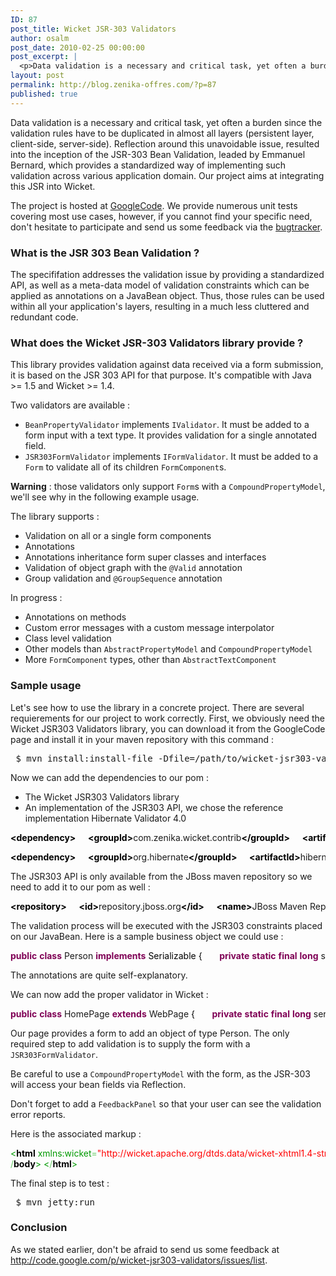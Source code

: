 ```yaml
---
ID: 87
post_title: Wicket JSR-303 Validators
author: osalm
post_date: 2010-02-25 00:00:00
post_excerpt: |
  <p>Data validation is a necessary and critical task, yet often a burden since the validation rules have to be duplicated in almost all layers (persistent layer, client-side, server-side). Reflection around this unavoidable issue, resulted into the inception of the JSR-303 Bean Validation, leaded by Emmanuel Bernard, which provides a standardized way of implementing such validation across various application domain. Our project aims at integrating this JSR into Wicket.</p> <p>The project is hosted at <a href="http://code.google.com/p/wicket-jsr303-validators/" hreflang="en">GoogleCode</a>. We provide numerous unit tests covering most use cases, however, if you cannot find your specific need, don't hesitate to participate and send us some feedback via the <a href="http://code.google.com/p/wicket-jsr303-validators/issues/list">bugtracker</a>.</p>
layout: post
permalink: http://blog.zenika-offres.com/?p=87
published: true
---
```

<p>Data validation is a necessary and critical task, yet often a burden since the validation rules have to be duplicated in almost all layers (persistent layer, client-side, server-side). Reflection around this unavoidable issue, resulted into the inception of the JSR-303 Bean Validation, leaded by Emmanuel Bernard, which provides a standardized way of implementing such validation across various application domain. Our project aims at integrating this JSR into Wicket.</p> <p>The project is hosted at <a href="http://code.google.com/p/wicket-jsr303-validators/" hreflang="en">GoogleCode</a>. We provide numerous unit tests covering most use cases, however, if you cannot find your specific need, don't hesitate to participate and send us some feedback via the <a href="http://code.google.com/p/wicket-jsr303-validators/issues/list">bugtracker</a>.</p>
<!--more-->
<h3>What is the JSR 303 Bean Validation&nbsp;?</h3> <p>The specififation addresses the validation issue by providing a standardized API, as well as a meta-data model of validation constraints which can be applied as annotations on a JavaBean object. Thus, those rules can be used within all your application's layers, resulting in a much less cluttered and redundant code.</p> <h3>What does the Wicket JSR-303 Validators library provide&nbsp;?</h3> <p>This library provides validation against data received via a form submission, it is based on the JSR 303 API for that purpose. It's compatible with Java &gt;= 1.5 and Wicket &gt;= 1.4.</p> <p>Two validators are available&nbsp;:</p> <ul> <li><code>BeanPropertyValidator</code> implements <code>IValidator</code>. It must be added to a form input with a text type. It provides validation for a single annotated field.</li> <li><code>JSR303FormValidator</code> implements <code>IFormValidator</code>. It must be added to a <code>Form</code> to validate all of its children <code>FormComponent</code>s.</li> </ul> <p><strong>Warning</strong>&nbsp;: those validators only support <code>Form</code>s with a <code>CompoundPropertyModel</code>, we'll see why in the following example usage.</p> <p>The library supports&nbsp;:</p> <ul> <li>Validation on all or a single form components</li> <li>Annotations</li> <li>Annotations inheritance form super classes and interfaces</li> <li>Validation of object graph with the <code>@Valid</code> annotation</li> <li>Group validation and <code>@GroupSequence</code> annotation</li> </ul> <p>In progress&nbsp;:</p> <ul> <li>Annotations on methods</li> <li>Custom error messages with a custom message interpolator</li> <li>Class level validation</li> <li>Other models than <code>AbstractPropertyModel</code> and <code>CompoundPropertyModel</code></li> <li>More <code>FormComponent</code> types, other than <code>AbstractTextComponent</code></li> </ul> <h3>Sample usage</h3> <p>Let's see how to use the library in a concrete project. There are several requierements for our project to work correctly. First, we obviously need the Wicket JSR303 Validators library, you can download it from the GoogleCode page and install it in your maven repository with this command&nbsp;:</p> <pre> $ mvn install:install-file -Dfile=/path/to/wicket-jsr303-validators-1.0-SNAPSHOT.jar                                   -DgroupId=com.zenika.wicket.contrib                                   -DartifactId=wicket-jsr303-validators                                   -Dversion=1.0-SNAPSHOT -Dpackaging=jar </pre> <p>Now we can add the dependencies to our pom&nbsp;:</p> <ul> <li>The Wicket JSR303 Validators library</li> <li>An implementation of the JSR303 API, we chose the reference implementation Hibernate Validator 4.0</li> </ul> <pre class="xml code xml" style="font-family:inherit"><span style="color: #009900;"><span style="color: #000000; font-weight: bold;">&lt;dependency<span style="color: #000000; font-weight: bold;">&gt;</span></span></span>     <span style="color: #009900;"><span style="color: #000000; font-weight: bold;">&lt;groupId<span style="color: #000000; font-weight: bold;">&gt;</span></span></span>com.zenika.wicket.contrib<span style="color: #009900;"><span style="color: #000000; font-weight: bold;">&lt;/groupId<span style="color: #000000; font-weight: bold;">&gt;</span></span></span>     <span style="color: #009900;"><span style="color: #000000; font-weight: bold;">&lt;artifactId<span style="color: #000000; font-weight: bold;">&gt;</span></span></span>wicket-jsr303-validators<span style="color: #009900;"><span style="color: #000000; font-weight: bold;">&lt;/artifactId<span style="color: #000000; font-weight: bold;">&gt;</span></span></span>     <span style="color: #009900;"><span style="color: #000000; font-weight: bold;">&lt;version<span style="color: #000000; font-weight: bold;">&gt;</span></span></span>1.0-SNAPSHOT<span style="color: #009900;"><span style="color: #000000; font-weight: bold;">&lt;/version<span style="color: #000000; font-weight: bold;">&gt;</span></span></span> <span style="color: #009900;"><span style="color: #000000; font-weight: bold;">&lt;/dependency<span style="color: #000000; font-weight: bold;">&gt;</span></span></span></pre> <pre class="xml code xml" style="font-family:inherit"><span style="color: #009900;"><span style="color: #000000; font-weight: bold;">&lt;dependency<span style="color: #000000; font-weight: bold;">&gt;</span></span></span>     <span style="color: #009900;"><span style="color: #000000; font-weight: bold;">&lt;groupId<span style="color: #000000; font-weight: bold;">&gt;</span></span></span>org.hibernate<span style="color: #009900;"><span style="color: #000000; font-weight: bold;">&lt;/groupId<span style="color: #000000; font-weight: bold;">&gt;</span></span></span>     <span style="color: #009900;"><span style="color: #000000; font-weight: bold;">&lt;artifactId<span style="color: #000000; font-weight: bold;">&gt;</span></span></span>hibernate-validator<span style="color: #009900;"><span style="color: #000000; font-weight: bold;">&lt;/artifactId<span style="color: #000000; font-weight: bold;">&gt;</span></span></span>     <span style="color: #009900;"><span style="color: #000000; font-weight: bold;">&lt;version<span style="color: #000000; font-weight: bold;">&gt;</span></span></span>4.0.2.GA<span style="color: #009900;"><span style="color: #000000; font-weight: bold;">&lt;/version<span style="color: #000000; font-weight: bold;">&gt;</span></span></span> <span style="color: #009900;"><span style="color: #000000; font-weight: bold;">&lt;/dependency<span style="color: #000000; font-weight: bold;">&gt;</span></span></span></pre> <p>The JSR303 API is only available from the JBoss maven repository so we need to add it to our pom as well&nbsp;:</p> <pre class="xml code xml" style="font-family:inherit"><span style="color: #009900;"><span style="color: #000000; font-weight: bold;">&lt;repository<span style="color: #000000; font-weight: bold;">&gt;</span></span></span>     <span style="color: #009900;"><span style="color: #000000; font-weight: bold;">&lt;id<span style="color: #000000; font-weight: bold;">&gt;</span></span></span>repository.jboss.org<span style="color: #009900;"><span style="color: #000000; font-weight: bold;">&lt;/id<span style="color: #000000; font-weight: bold;">&gt;</span></span></span>     <span style="color: #009900;"><span style="color: #000000; font-weight: bold;">&lt;name<span style="color: #000000; font-weight: bold;">&gt;</span></span></span>JBoss Maven Repository<span style="color: #009900;"><span style="color: #000000; font-weight: bold;">&lt;/name<span style="color: #000000; font-weight: bold;">&gt;</span></span></span>     <span style="color: #009900;"><span style="color: #000000; font-weight: bold;">&lt;url<span style="color: #000000; font-weight: bold;">&gt;</span></span></span>http://repository.jboss.com/maven2/<span style="color: #009900;"><span style="color: #000000; font-weight: bold;">&lt;/url<span style="color: #000000; font-weight: bold;">&gt;</span></span></span> <span style="color: #009900;"><span style="color: #000000; font-weight: bold;">&lt;/repository<span style="color: #000000; font-weight: bold;">&gt;</span></span></span></pre> <p>The validation process will be executed with the JSR303 constraints placed on our JavaBean. Here is a sample business object we could use&nbsp;:</p> <pre class="java code java" style="font-family:inherit"><span style="color: #7F0055; font-weight: bold;">public</span> <span style="color: #7F0055; font-weight: bold;">class</span> Person <span style="color: #7F0055; font-weight: bold;">implements</span> <span style="color: #000000;">Serializable</span> <span style="color: #000000;">&#123;</span> &nbsp;     <span style="color: #7F0055; font-weight: bold;">private</span> <span style="color: #7F0055; font-weight: bold;">static</span> <span style="color: #7F0055; font-weight: bold;">final</span> <span style="color: #7F0055; font-weight: bold;">long</span> serialVersionUID = 1L; &nbsp;     @Min<span style="color: #000000;">&#40;</span>value = <span style="color: #cc66cc;">18</span><span style="color: #0
00000;">&#41;</span>     <span style="color: #7F0055; font-weight: bold;">private</span> <span style="color: #7F0055; font-weight: bold;">int</span> age; &nbsp;     @Size<span style="color: #000000;">&#40;</span>min = <span style="color: #cc66cc;">2</span>, max = <span style="color: #cc66cc;">255</span><span style="color: #000000;">&#41;</span>     <span style="color: #7F0055; font-weight: bold;">private</span> <span style="color: #000000;">String</span> firstName; &nbsp;     @NotNull     @Size<span style="color: #000000;">&#40;</span>min = <span style="color: #cc66cc;">2</span>, max = <span style="color: #cc66cc;">255</span><span style="color: #000000;">&#41;</span>     <span style="color: #7F0055; font-weight: bold;">private</span> <span style="color: #000000;">String</span> lastName; &nbsp;     <span style="color: #7F0055; font-weight: bold;">public</span> <span style="color: #7F0055; font-weight: bold;">int</span> getAge<span style="color: #000000;">&#40;</span><span style="color: #000000;">&#41;</span> <span style="color: #000000;">&#123;</span>         <span style="color: #7F0055; font-weight: bold;">return</span> age;     <span style="color: #000000;">&#125;</span> &nbsp;     <span style="color: #7F0055; font-weight: bold;">public</span> <span style="color: #000000;">String</span> getFirstName<span style="color: #000000;">&#40;</span><span style="color: #000000;">&#41;</span> <span style="color: #000000;">&#123;</span>         <span style="color: #7F0055; font-weight: bold;">return</span> firstName;     <span style="color: #000000;">&#125;</span> &nbsp;     <span style="color: #7F0055; font-weight: bold;">public</span> <span style="color: #000000;">String</span> getLastName<span style="color: #000000;">&#40;</span><span style="color: #000000;">&#41;</span> <span style="color: #000000;">&#123;</span>         <span style="color: #7F0055; font-weight: bold;">return</span> lastName;     <span style="color: #000000;">&#125;</span> &nbsp;     <span style="color: #7F0055; font-weight: bold;">public</span> <span style="color: #7F0055; font-weight: bold;">void</span> setAge<span style="color: #000000;">&#40;</span><span style="color: #7F0055; font-weight: bold;">int</span> age<span style="color: #000000;">&#41;</span> <span style="color: #000000;">&#123;</span>         <span style="color: #7F0055; font-weight: bold;">this</span>.<span style="color: #000000;">age</span> = age;     <span style="color: #000000;">&#125;</span> &nbsp;     <span style="color: #7F0055; font-weight: bold;">public</span> <span style="color: #7F0055; font-weight: bold;">void</span> setFirstName<span style="color: #000000;">&#40;</span><span style="color: #000000;">String</span> firstName<span style="color: #000000;">&#41;</span> <span style="color: #000000;">&#123;</span>         <span style="color: #7F0055; font-weight: bold;">this</span>.<span style="color: #000000;">firstName</span> = firstName;     <span style="color: #000000;">&#125;</span> &nbsp;     <span style="color: #7F0055; font-weight: bold;">public</span> <span style="color: #7F0055; font-weight: bold;">void</span> setLastName<span style="color: #000000;">&#40;</span><span style="color: #000000;">String</span> lastName<span style="color: #000000;">&#41;</span> <span style="color: #000000;">&#123;</span>         <span style="color: #7F0055; font-weight: bold;">this</span>.<span style="color: #000000;">lastName</span> = lastName;     <span style="color: #000000;">&#125;</span> &nbsp;     @Override     <span style="color: #7F0055; font-weight: bold;">public</span> <span style="color: #000000;">String</span> toString<span style="color: #000000;">&#40;</span><span style="color: #000000;">&#41;</span> <span style="color: #000000;">&#123;</span>         <span style="color: #7F0055; font-weight: bold;">return</span> <span style="color: #888888;">&quot;Person [age=&quot;</span> + age + <span style="color: #888888;">&quot;, firstName=&quot;</span> + firstName + <span style="color: #888888;">&quot;, lastName=&quot;</span> + lastName + <span style="color: #888888;">&quot;]&quot;</span>;     <span style="color: #000000;">&#125;</span> &nbsp; <span style="color: #000000;">&#125;</span></pre> <p>The annotations are quite self-explanatory.</p> <p>We can now add the proper validator in Wicket&nbsp;:</p> <pre class="java code java" style="font-family:inherit"><span style="color: #7F0055; font-weight: bold;">public</span> <span style="color: #7F0055; font-weight: bold;">class</span> HomePage <span style="color: #7F0055; font-weight: bold;">extends</span> WebPage <span style="color: #000000;">&#123;</span> &nbsp;     <span style="color: #7F0055; font-weight: bold;">private</span> <span style="color: #7F0055; font-weight: bold;">static</span> <span style="color: #7F0055; font-weight: bold;">final</span> <span style="color: #7F0055; font-weight: bold;">long</span> serialVersionUID = 1L; &nbsp;     <span style="color: #7F0055; font-weight: bold;">private</span> <span style="color: #7F0055; font-weight: bold;">static</span> <span style="color: #7F0055; font-weight: bold;">final</span> Logger LOG = LoggerFactory.<span style="color: #000000;">getLogger</span><span style="color: #000000;">&#40;</span>HomePage.<span style="color: #7F0055; font-weight: bold;">class</span><span style="color: #000000;">&#41;</span>; &nbsp;     <span style="color: #808080; font-style: italic;">/**      * Constructor that is invoked when page is invoked without a session.      *      * @param parameters      *            Page parameters      */</span>     <span style="color: #7F0055; font-weight: bold;">public</span> HomePage<span style="color: #000000;">&#40;</span><span style="color: #7F0055; font-weight: bold;">final</span> PageParameters parameters<span style="color: #000000;">&#41;</span> <span style="color: #000000;">&#123;</span> &nbsp;     Person person = <span style="color: #7F0055; font-weight: bold;">new</span> Person<span style="color: #000000;">&#40;</span><span style="color: #000000;">&#41;</span>; &nbsp;     <span style="color: #7F0055; font-weight: bold;">final</span> Form<span style="color: #000000;">&lt;</span>Person<span style="color: #000000;">&gt;</span> personForm = <span style="color: #7F0055; font-weight: bold;">new</span> Form<span style="color: #000000;">&lt;</span>Person<span style="color: #000000;">&gt;</span><span style="color: #000000;">&#40;</span><span style="color: #888888;">&quot;personForm&quot;</span>, <span style="color: #7F0055; font-weight: bold;">new</span> CompoundPropertyModel<span style="color: #000000;">&lt;</span>Person<span style="color: #000000;">&gt;</span><span style="color: #000000;">&#40;</span>person<span style="color: #000000;">&#41;</span><span style="color: #000000;">&#41;</span>; &nbsp;     personForm.<span style="color: #000000;">add</span><span style="color: #000000;">&#40;</span><span style="color: #7F0055; font-weight: bold;">new</span> TextField<span style="color: #000000;">&lt;</span>String<span style="color: #000000;">&gt;</span><span style="color: #000000;">&#40;</span><span style="color: #888888;">&quot;firstName&quot;</span><span style="color: #000000;">&#41;</span><span style="color: #000000;">&#41;</span>;     personForm.<span style="color: #000000;">add</span><span style="color: #000000;">&#40;</span><span style="color: #7F0055; font-weight: bold;">new</span> TextField<span style="color: #000000;">&lt;</span>String<span style="color: #000000;">&gt;</span><span style="color: #000000;">&#40;</span><span style="color: #888888;">&quot;lastName&quot;</span><span style="color: #000000;">&#41;</span><span style="color: #000000;">&#41;</span>;     personForm.<span style="color: #000000;">add</span><span style="color: #000000;">&#40;</span><span style="color: #7F0055; font-weight: bold;">new</span> TextField<span style="color: #000000;">&lt;</span>Integer<span style="color: #000000;">&gt;</span><span style="color: #000000;">&#40;</span><span style="color: #888888;">&quot;age&quot;</span><span style="color: #000000;">&#41;</span><span style="color: #000000;">&#41;</span>; &nbsp;     personForm.<span style="color: #000000;">add</span><span style="color: #000000;">&#40;</span><span style="color
: #7F0055; font-weight: bold;">new</span> <span style="color: #000000;">Button</span><span style="color: #000000;">&#40;</span><span style="color: #888888;">&quot;submit&quot;</span><span style="color: #000000;">&#41;</span> <span style="color: #000000;">&#123;</span> &nbsp;        <span style="color: #7F0055; font-weight: bold;">private</span> <span style="color: #7F0055; font-weight: bold;">static</span> <span style="color: #7F0055; font-weight: bold;">final</span> <span style="color: #7F0055; font-weight: bold;">long</span> serialVersionUID = 1L; &nbsp;        @Override         <span style="color: #7F0055; font-weight: bold;">public</span> <span style="color: #7F0055; font-weight: bold;">void</span> onSubmit<span style="color: #000000;">&#40;</span><span style="color: #000000;">&#41;</span> <span style="color: #000000;">&#123;</span>             LOG.<span style="color: #000000;">info</span><span style="color: #000000;">&#40;</span><span style="color: #888888;">&quot;Submitted &quot;</span> + personForm.<span style="color: #000000;">getDefaultModelObjectAsString</span><span style="color: #000000;">&#40;</span><span style="color: #000000;">&#41;</span><span style="color: #000000;">&#41;</span>;             personForm.<span style="color: #000000;">info</span><span style="color: #000000;">&#40;</span><span style="color: #888888;">&quot;Submitted &quot;</span> + personForm.<span style="color: #000000;">getDefaultModelObjectAsString</span><span style="color: #000000;">&#40;</span><span style="color: #000000;">&#41;</span><span style="color: #000000;">&#41;</span>;        <span style="color: #000000;">&#125;</span>     <span style="color: #000000;">&#125;</span><span style="color: #000000;">&#41;</span>; &nbsp;     personForm.<span style="color: #000000;">add</span><span style="color: #000000;">&#40;</span><span style="color: #7F0055; font-weight: bold;">new</span> JSR303FormValidator<span style="color: #000000;">&#40;</span><span style="color: #000000;">&#41;</span><span style="color: #000000;">&#41;</span>; &nbsp;     add<span style="color: #000000;">&#40;</span>personForm<span style="color: #000000;">&#41;</span>;     add<span style="color: #000000;">&#40;</span><span style="color: #7F0055; font-weight: bold;">new</span> FeedbackPanel<span style="color: #000000;">&#40;</span><span style="color: #888888;">&quot;feedback&quot;</span><span style="color: #000000;">&#41;</span><span style="color: #000000;">&#41;</span>; &nbsp;     <span style="color: #000000;">&#125;</span> <span style="color: #000000;">&#125;</span></pre> <p>Our page provides a form to add an object of type Person. The only required step to add validation is to supply the form with a <code>JSR303FormValidator</code>.</p> <p>Be careful to use a <code>CompoundPropertyModel</code> with the form, as the JSR-303 will access your bean fields via Reflection.</p> <p>Don't forget to add a <code>FeedbackPanel</code> so that your user can see the validation error reports.</p> <p>Here is the associated markup&nbsp;:</p> <pre class="html code html" style="font-family:inherit"><span style="color: #009900;">&lt;<span style="color: #000000; font-weight: bold;">html</span> xmlns:wicket<span style="color: #66cc66;">=</span><span style="color: #ff0000;">&quot;http://wicket.apache.org/dtds.data/wicket-xhtml1.4-strict.dtd&quot;</span> &gt;</span>     <span style="color: #009900;">&lt;<span style="color: #000000; font-weight: bold;">head</span>&gt;</span>         <span style="color: #009900;">&lt;<span style="color: #000000; font-weight: bold;">title</span>&gt;</span>Wicket JSR303 Validators<span style="color: #009900;">&lt;<span style="color: #66cc66;">/</span><span style="color: #000000; font-weight: bold;">title</span>&gt;</span>     <span style="color: #009900;">&lt;<span style="color: #66cc66;">/</span><span style="color: #000000; font-weight: bold;">head</span>&gt;</span>     <span style="color: #009900;">&lt;<span style="color: #000000; font-weight: bold;">body</span>&gt;</span>         <span style="color: #009900;">&lt;<span style="color: #000000; font-weight: bold;">strong</span>&gt;</span>Person Form<span style="color: #009900;">&lt;<span style="color: #66cc66;">/</span><span style="color: #000000; font-weight: bold;">strong</span>&gt;</span>         <span style="color: #009900;">&lt;<span style="color: #000000; font-weight: bold;">br</span><span style="color: #66cc66;">/</span>&gt;&lt;<span style="color: #000000; font-weight: bold;">br</span><span style="color: #66cc66;">/</span>&gt;</span>         <span style="color: #009900;">&lt;<span style="color: #000000; font-weight: bold;">form</span> wicket:<span style="color: #000066;">id</span><span style="color: #66cc66;">=</span><span style="color: #ff0000;">&quot;personForm&quot;</span>&gt;</span>             <span style="color: #009900;">&lt;<span style="color: #000000; font-weight: bold;">label</span>&gt;</span>First Name : <span style="color: #009900;">&lt;<span style="color: #66cc66;">/</span><span style="color: #000000; font-weight: bold;">label</span>&gt;</span> <span style="color: #009900;">&lt;<span style="color: #000000; font-weight: bold;">input</span> <span style="color: #000066;">type</span><span style="color: #66cc66;">=</span><span style="color: #ff0000;">&quot;text&quot;</span> wicket:<span style="color: #000066;">id</span><span style="color: #66cc66;">=</span><span style="color: #ff0000;">&quot;firstName&quot;</span> <span style="color: #66cc66;">/</span>&gt;&lt;<span style="color: #000000; font-weight: bold;">br</span> <span style="color: #66cc66;">/</span>&gt;</span>             <span style="color: #009900;">&lt;<span style="color: #000000; font-weight: bold;">label</span>&gt;</span>Last Name : <span style="color: #009900;">&lt;<span style="color: #66cc66;">/</span><span style="color: #000000; font-weight: bold;">label</span>&gt;</span> <span style="color: #009900;">&lt;<span style="color: #000000; font-weight: bold;">input</span> <span style="color: #000066;">type</span><span style="color: #66cc66;">=</span><span style="color: #ff0000;">&quot;text&quot;</span> wicket:<span style="color: #000066;">id</span><span style="color: #66cc66;">=</span><span style="color: #ff0000;">&quot;lastName&quot;</span> <span style="color: #66cc66;">/</span>&gt;&lt;<span style="color: #000000; font-weight: bold;">br</span> <span style="color: #66cc66;">/</span>&gt;</span>             <span style="color: #009900;">&lt;<span style="color: #000000; font-weight: bold;">label</span>&gt;</span>Age : <span style="color: #009900;">&lt;<span style="color: #66cc66;">/</span><span style="color: #000000; font-weight: bold;">label</span>&gt;</span> <span style="color: #009900;">&lt;<span style="color: #000000; font-weight: bold;">input</span> <span style="color: #000066;">type</span><span style="color: #66cc66;">=</span><span style="color: #ff0000;">&quot;text&quot;</span> wicket:<span style="color: #000066;">id</span><span style="color: #66cc66;">=</span><span style="color: #ff0000;">&quot;age&quot;</span> <span style="color: #66cc66;">/</span>&gt;&lt;<span style="color: #000000; font-weight: bold;">br</span> <span style="color: #66cc66;">/</span>&gt;</span>             <span style="color: #009900;">&lt;<span style="color: #000000; font-weight: bold;">input</span> <span style="color: #000066;">type</span><span style="color: #66cc66;">=</span><span style="color: #ff0000;">&quot;submit&quot;</span> wicket:<span style="color: #000066;">id</span><span style="color: #66cc66;">=</span><span style="color: #ff0000;">&quot;submit&quot;</span> <span style="color: #66cc66;">/</span>&gt;</span>         <span style="color: #009900;">&lt;<span style="color: #66cc66;">/</span><span style="color: #000000; font-weight: bold;">form</span>&gt;</span>         <span style="color: #009900;">&lt;<span style="color: #000000; font-weight: bold;">div</span> wicket:<span style="color: #000066;">id</span><span style="color: #66cc66;">=</span><span style="color: #ff0000;">&quot;feedback&quot;</span>&gt;&lt;<span style="color: #66cc66;">/</span><span style="color: #000000; font-weight: bold;">div</span>&gt;</span>     <span style="color: #009900;">&lt;<span style="color: #66cc66;">
/</span><span style="color: #000000; font-weight: bold;">body</span>&gt;</span> <span style="color: #009900;">&lt;<span style="color: #66cc66;">/</span><span style="color: #000000; font-weight: bold;">html</span>&gt;</span></pre> <p>The final step is to test&nbsp;:</p> <pre> $ mvn jetty:run </pre> <h3>Conclusion</h3> <p>As we stated earlier, don't be afraid to send us some feedback at <a href="http://code.google.com/p/wicket-jsr303-validators/issues/list">http://code.google.com/p/wicket-jsr303-validators/issues/list</a>.</p>